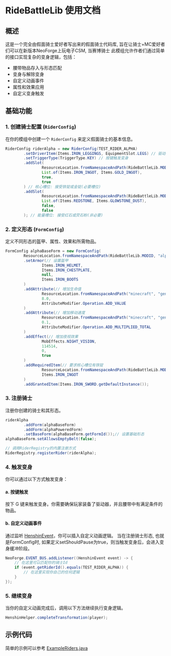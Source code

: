 # RideBattleLib 使用文档

## 概述
这是一个完全由假面骑士爱好者写出来的假面骑士代码库, 旨在让骑士+MC爱好者们可以在新版本NeoForge上玩电子CSM, 当赛博骑士
此模组允许作者们通过简单的接口实现复杂的变身逻辑，包括：
- 腰带物品存入与形态匹配
- 变身与解除变身
- 自定义动画事件
- 属性和效果应用
- 自定义变身触发

## 基础功能

### 1. 创建骑士配置 (`RiderConfig`)
在你的模组中创建一个 `RiderConfig` 来定义假面骑士的基本信息。

```java
RiderConfig riderAlpha = new RiderConfig(TEST_RIDER_ALPHA)
        .setDriverItem(Items.IRON_LEGGINGS, EquipmentSlot.LEGS) // 驱动器: 铁护腿(穿戴在腿部)
        .setTriggerType(TriggerType.KEY) // 按键触发变身
        .addSlot(
                ResourceLocation.fromNamespaceAndPath(RideBattleLib.MODID, "core_slot"),
                List.of(Items.IRON_INGOT, Items.GOLD_INGOT),
                true,
                true
        ) // 核心槽位: 接受铁锭或金锭(必要槽位)
        .addSlot(
                ResourceLocation.fromNamespaceAndPath(RideBattleLib.MODID, "energy_slot"),
                List.of(Items.REDSTONE, Items.GLOWSTONE_DUST),
                false,
                false
        ); // 能量槽位: 接受红石或荧石粉(非必要)
```

### 2. 定义形态 (`FormConfig`)
定义不同形态的盔甲、属性、效果和所需物品。

```java
FormConfig alphaBaseForm = new FormConfig(
        ResourceLocation.fromNamespaceAndPath(RideBattleLib.MODID, "alpha_base_form"))
        .setArmor(// 设置盔甲
                Items.IRON_HELMET,
                Items.IRON_CHESTPLATE,
                null,
                Items.IRON_BOOTS
        )
        .addAttribute(// 增加生命值
                ResourceLocation.fromNamespaceAndPath("minecraft", "generic.max_health"),
                8.0,
                AttributeModifier.Operation.ADD_VALUE
        )
        .addAttribute(// 增加移动速度
                ResourceLocation.fromNamespaceAndPath("minecraft", "generic.movement_speed"),
                0.1,
                AttributeModifier.Operation.ADD_MULTIPLIED_TOTAL
        )
        .addEffect(// 增加夜视效果
                MobEffects.NIGHT_VISION,
                114514,
                0,
                true
        )
        .addRequiredItem(// 要求核心槽位有铁锭
                ResourceLocation.fromNamespaceAndPath(RideBattleLib.MODID, "core_slot"),
                Items.IRON_INGOT
        )
        .addGrantedItem(Items.IRON_SWORD.getDefaultInstance());
```

### 3. 注册骑士
注册你创建的骑士和其形态。

```java
riderAlpha
        .addForm(alphaBaseForm)
        .addForm(alphaPoweredForm)
        .setBaseForm(alphaBaseForm.getFormId());// 设置基础形态
alphaBaseForm.setAllowsEmptyBelt(false);

// 调用RiderRegistry的内置注册方式
RiderRegistry.registerRider(riderAlpha);
```

### 4. 触发变身
你可以通过以下方式触发变身：

#### a. 按键触发
按下 G 键来触发变身。你需要确保玩家装备了驱动器，并且腰带中有满足条件的物品。

#### b. 自定义动画事件
通过监听 [HenshinEvent](file://D:\Apps\Minecraft\Coding\Mod\RideBattleLib_NeoForge_1.21.1\src\main\java\com\jpigeon\ridebattlelib\core\system\event\AnimationEvent.java#L7-L29)，你可以插入自定义动画逻辑。
当在注册骑士形态, 也就是FormConfig时, 如果定义setShouldPause为true，则当触发变身后，会进入变身缓冲阶段。
```java
NeoForge.EVENT_BUS.addListener((HenshinEvent event) -> {
    // 在这里可以匹配你的骑士Id
    if (event.getRiderId().equals(TEST_RIDER_ALPHA)) {
        // 在这里实现你自己的任何逻辑
    }
});
```

### 5. 继续变身
当你的自定义动画完成后，调用以下方法继续执行变身逻辑。

```java
HenshinHelper.completeTransformation(player);
```

## 示例代码
简单的示例可以参考 [ExampleRiders.java](file://D:\Apps\Minecraft\Coding\Mod\RideBattleLib_NeoForge_1.21.1\src\main\java\com\jpigeon\ridebattlelib\example\ExampleRiders.java#L28-L86)
